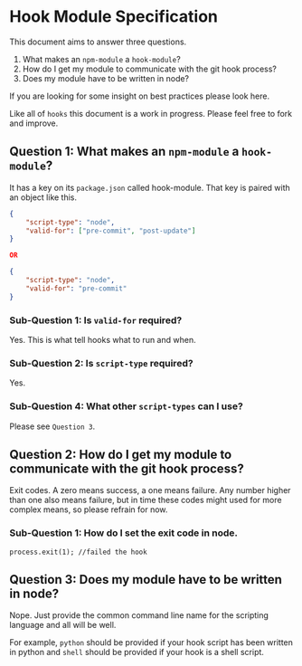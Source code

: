 # Hook Module Specification

This document aims to answer three questions.

1. What makes an `npm-module` a `hook-module`?
2. How do I get my module to communicate with the git hook process?
3. Does my module have to be written in node?

If you are looking for some insight on best practices please look here.

Like all of `hooks` this document is a work in progress. Please feel free to fork and improve.

## Question 1: What makes an `npm-module` a `hook-module`?

It has a key on its `package.json` called hook-module. That key is paired with an object like this.

```json
{
	"script-type": "node",
	"valid-for": ["pre-commit", "post-update"]
}

OR

{
	"script-type": "node",
	"valid-for": "pre-commit"
}
```

### Sub-Question 1: Is `valid-for` required?

Yes. This is what tell hooks what to run and when.

### Sub-Question 2: Is `script-type` required?

Yes.

### Sub-Question 4: What other `script-types` can I use?

Please see `Question 3`.

## Question 2: How do I get my module to communicate with the git hook process?

Exit codes. A zero means success, a one means failure. Any number higher than one also means failure, but in time these codes might used for more complex means, so please refrain for now. 

### Sub-Question 1: How do I set the exit code in node.

```
process.exit(1); //failed the hook
```

## Question 3: Does my module have to be written in node?

Nope. Just provide the common command line name for the scripting language and all will be well.

For example, `python` should be provided if your hook script has been written in python and `shell` should be provided if your hook is a shell script.
